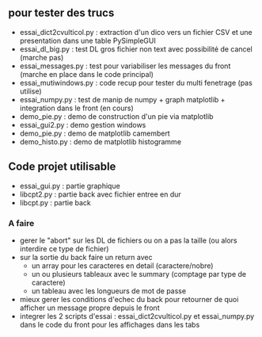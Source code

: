 ## pour tester des trucs
- essai_dict2cvulticol.py : extraction d'un dico vers un fichier CSV et une presentation dans une table PySimpleGUI
- essai_dl_big.py         : test DL gros fichier non text avec possibilité de cancel (marche pas)
- essai_messages.py       : test pour variabiliser les messages du front (marche en place dans le code principal)
- essai_mutiwindows.py    : code recup pour tester du multi fenetrage (pas utilise)
- essai_numpy.py          : test de manip de numpy + graph matplotlib + integration dans le front (en cours)
- demo_pie.py             : demo de construction d'un pie via matplotlib
- essai_gui2.py : demo gestion windows
- demo_pie.py : demo de matplotlib camembert
- demo_histo.py : demo de matplotlib histogramme
## Code projet utilisable
- essai_gui.py  : partie graphique
- libcpt2.py    : partie back avec fichier entree en dur
- libcpt.py     : partie back 
### A faire
- gerer le "abort" sur les DL de fichiers ou on a pas la taille (ou alors interdire ce type de fichier)
- sur la sortie du back faire un return avec 
    - un array pour les caracteres en detail (caractere/nobre)
    - un ou plusieurs tableaux avec le summary (comptage par type de caractere)
    - un tableau avec les longueurs de mot de passe
- mieux gerer les conditions d'echec du back pour retourner de quoi afficher un message propre depuis le front
- integrer les 2 scripts d'essai : essai_dict2cvulticol.py et essai_numpy.py dans le code du front pour les affichages dans les tabs


